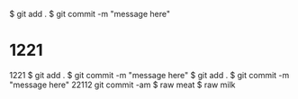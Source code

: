 $ git add .
$ git commit -m "message here"
# 1221
1221
$ git add .
$ git commit -m "message here"
$ git add .
$ git commit -m "message here"
22112
git commit -am
$ raw meat
$ raw milk
